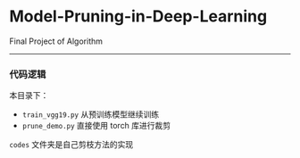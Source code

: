 # Model-Pruning-in-Deep-Learning
  Final Project of Algorithm

---

### 代码逻辑

本目录下：

- `train_vgg19.py` 从预训练模型继续训练
- `prune_demo.py` 直接使用 torch 库进行裁剪

`codes` 文件夹是自己剪枝方法的实现
